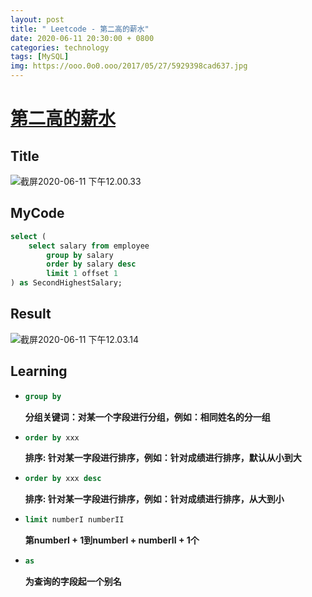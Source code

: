 ```yaml
---
layout: post
title: " Leetcode - 第二高的薪水"
date: 2020-06-11 20:30:00 + 0800
categories: technology
tags: [MySQL]
img: https://ooo.0o0.ooo/2017/05/27/5929398cad637.jpg
---
```

# [第二高的薪水](https://leetcode-cn.com/problems/second-highest-salary/)

## Title

![截屏2020-06-11 下午12.00.33](https://tva1.sinaimg.cn/large/007S8ZIlly1gfo7seqixlj30p60ro770.jpg)



## MyCode

```sql
select (
    select salary from employee 
    	group by salary 
    	order by salary desc  
    	limit 1 offset 1
) as SecondHighestSalary;
```

## Result

![截屏2020-06-11 下午12.03.14](https://tva1.sinaimg.cn/large/007S8ZIlly1gfo7v7x7iuj30rg0cwjss.jpg)

## Learning



* ```sql
  group by
  ```

  **分组关键词：对某一个字段进行分组，例如：相同姓名的分一组**

* ```sql
  order by xxx
  ```

  **排序: 针对某一字段进行排序，例如：针对成绩进行排序，默认从小到大**

* ```sql
  order by xxx desc
  ```

  **排序: 针对某一字段进行排序，例如：针对成绩进行排序，从大到小**

* ```sql
  limit numberI numberII
  ```
  
  **第numberI + 1到numberI + numberII + 1个**


* ```sql
  as
  ```
  
  **为查询的字段起一个别名**






